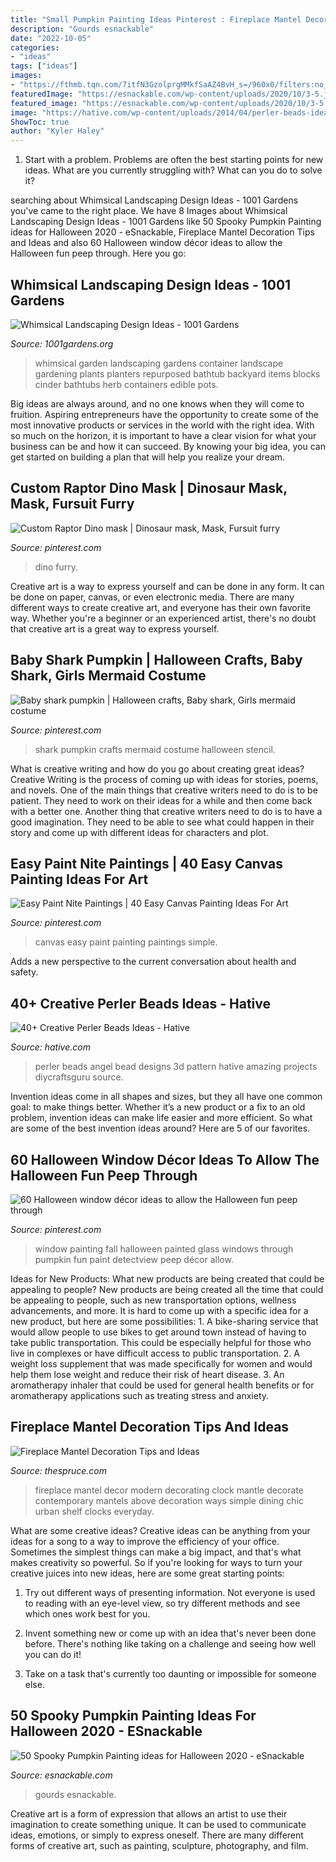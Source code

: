 ```yaml
---
title: "Small Pumpkin Painting Ideas Pinterest : Fireplace Mantel Decoration Tips And Ideas"
description: "Gourds esnackable"
date: "2022-10-05"
categories:
- "ideas"
tags: ["ideas"]
images:
- "https://fthmb.tqn.com/7itfN3GzolprgMMkfSaAZ4BvH_s=/960x0/filters:no_upscale():max_bytes(150000):strip_icc()/981a9f0c7d94608ab4c04be8d0d3c2cd-5864664a5f9b586e02d45f05.jpg"
featuredImage: "https://esnackable.com/wp-content/uploads/2020/10/3-5.jpg"
featured_image: "https://esnackable.com/wp-content/uploads/2020/10/3-5.jpg"
image: "https://hative.com/wp-content/uploads/2014/04/perler-beads-ideas/40-angel-perler-beads.jpg"
ShowToc: true
author: "Kyler Haley"
---
```



1. Start with a problem. Problems are often the best starting points for new ideas. What are you currently struggling with? What can you do to solve it? 

	

		
searching about Whimsical Landscaping Design Ideas - 1001 Gardens you've came to the right place. We have 8 Images about Whimsical Landscaping Design Ideas - 1001 Gardens like 50 Spooky Pumpkin Painting ideas for Halloween 2020 - eSnackable, Fireplace Mantel Decoration Tips and Ideas and also 60 Halloween window décor ideas to allow the Halloween fun peep through. Here you go:
		
    
## Whimsical Landscaping Design Ideas - 1001 Gardens

<img loading=lazy src="https://www.1001gardens.org/wp-content/uploads/2014/08/whimsical2.jpg" onerror="this.onerror=null;this.src='https://tse1.mm.bing.net/th?id=OIP.TFdEJ0368r5dBmQCdnwkAQHaJ3&amp;pid=15.1';" alt="Whimsical Landscaping Design Ideas - 1001 Gardens">

_Source: 1001gardens.org_

>whimsical garden landscaping gardens container landscape gardening plants planters repurposed bathtub backyard items blocks cinder bathtubs herb containers edible pots. 

	

Big ideas are always around, and no one knows when they will come to fruition. Aspiring entrepreneurs have the opportunity to create some of the most innovative products or services in the world with the right idea. With so much on the horizon, it is important to have a clear vision for what your business can be and how it can succeed. By knowing your big idea, you can get started on building a plan that will help you realize your dream.

    
## Custom Raptor Dino Mask | Dinosaur Mask, Mask, Fursuit Furry

<img loading=lazy src="https://i.pinimg.com/736x/94/1a/65/941a659341317f8ea44e55faa2b1cc63.jpg" onerror="this.onerror=null;this.src='https://tse3.mm.bing.net/th?id=OIP.rlitDTu8bgUqFGx7uum9IQHaJ3&amp;pid=15.1';" alt="Custom Raptor Dino mask | Dinosaur mask, Mask, Fursuit furry">

_Source: pinterest.com_

>dino furry. 

	

Creative art is a way to express yourself and can be done in any form. It can be done on paper, canvas, or even electronic media. There are many different ways to create creative art, and everyone has their own favorite way. Whether you're a beginner or an experienced artist, there's no doubt that creative art is a great way to express yourself.

    
## Baby Shark Pumpkin | Halloween Crafts, Baby Shark, Girls Mermaid Costume

<img loading=lazy src="https://i.pinimg.com/736x/04/74/e5/0474e5d8f10cde1257fdfb52f404dd23.jpg" onerror="this.onerror=null;this.src='https://tse3.mm.bing.net/th?id=OIP.jFpJ3xfvWmHbqRrALq0MKwHaJ3&amp;pid=15.1';" alt="Baby shark pumpkin | Halloween crafts, Baby shark, Girls mermaid costume">

_Source: pinterest.com_

>shark pumpkin crafts mermaid costume halloween stencil. 

	

What is creative writing and how do you go about creating great ideas?
Creative Writing is the process of coming up with ideas for stories, poems, and novels. One of the main things that creative writers need to do is to be patient. They need to work on their ideas for a while and then come back with a better one. Another thing that creative writers need to do is to have a good imagination. They need to be able to see what could happen in their story and come up with different ideas for characters and plot.

    
## Easy Paint Nite Paintings | 40 Easy Canvas Painting Ideas For Art

<img loading=lazy src="https://i.pinimg.com/736x/ab/0d/46/ab0d460c2522fd439d8519e91505227f.jpg" onerror="this.onerror=null;this.src='https://tse2.mm.bing.net/th?id=OIP.kiqhG3nhIJnsqTNH2iVxNAHaLt&amp;pid=15.1';" alt="Easy Paint Nite Paintings | 40 Easy Canvas Painting Ideas For Art">

_Source: pinterest.com_

>canvas easy paint painting paintings simple. 

	

Adds a new perspective to the current conversation about health and safety.

    
## 40+ Creative Perler Beads Ideas - Hative

<img loading=lazy src="https://hative.com/wp-content/uploads/2014/04/perler-beads-ideas/40-angel-perler-beads.jpg" onerror="this.onerror=null;this.src='https://tse4.mm.bing.net/th?id=OIP.1p0xJDkgMRz-Pqb1iiiPZAHaFA&amp;pid=15.1';" alt="40+ Creative Perler Beads Ideas - Hative">

_Source: hative.com_

>perler beads angel bead designs 3d pattern hative amazing projects diycraftsguru source. 

	

Invention ideas come in all shapes and sizes, but they all have one common goal: to make things better. Whether it’s a new product or a fix to an old problem, invention ideas can make life easier and more efficient. So what are some of the best invention ideas around? Here are 5 of our favorites.

    
## 60 Halloween Window Décor Ideas To Allow The Halloween Fun Peep Through

<img loading=lazy src="https://i.pinimg.com/736x/d7/aa/20/d7aa206aa33eaaa32758bc753de95f19.jpg" onerror="this.onerror=null;this.src='https://tse4.mm.bing.net/th?id=OIP.Bf1ampRv4hxy569mTa4PYAHaJ4&amp;pid=15.1';" alt="60 Halloween window décor ideas to allow the Halloween fun peep through">

_Source: pinterest.com_

>window painting fall halloween painted glass windows through pumpkin fun paint detectview peep décor allow. 

	

Ideas for New Products: What new products are being created that could be appealing to people?
New products are being created all the time that could be appealing to people, such as new transportation options, wellness advancements, and more. It is hard to come up with a specific idea for a new product, but here are some possibilities: 1. A bike-sharing service that would allow people to use bikes to get around town instead of having to take public transportation. This could be especially helpful for those who live in complexes or have difficult access to public transportation. 2. A weight loss supplement that was made specifically for women and would help them lose weight and reduce their risk of heart disease. 3. An aromatherapy inhaler that could be used for general health benefits or for aromatherapy applications such as treating stress and anxiety. 
    
## Fireplace Mantel Decoration Tips And Ideas

<img loading=lazy src="https://fthmb.tqn.com/7itfN3GzolprgMMkfSaAZ4BvH_s=/960x0/filters:no_upscale():max_bytes(150000):strip_icc()/981a9f0c7d94608ab4c04be8d0d3c2cd-5864664a5f9b586e02d45f05.jpg" onerror="this.onerror=null;this.src='https://tse1.mm.bing.net/th?id=OIP.phhPWU_mKZT_rNYwENL7zAHaMY&amp;pid=15.1';" alt="Fireplace Mantel Decoration Tips and Ideas">

_Source: thespruce.com_

>fireplace mantel decor modern decorating clock mantle decorate contemporary mantels above decoration ways simple dining chic urban shelf clocks everyday. 

	

What are some creative ideas?
Creative ideas can be anything from your ideas for a song to a way to improve the efficiency of your office. Sometimes the simplest things can make a big impact, and that's what makes creativity so powerful. So if you're looking for ways to turn your creative juices into new ideas, here are some great starting points: 
1. Try out different ways of presenting information. Not everyone is used to reading with an eye-level view, so try different methods and see which ones work best for you.

2. Invent something new or come up with an idea that's never been done before. There's nothing like taking on a challenge and seeing how well you can do it!

3. Take on a task that's currently too daunting or impossible for someone else.

    
## 50 Spooky Pumpkin Painting Ideas For Halloween 2020 - ESnackable

<img loading=lazy src="https://esnackable.com/wp-content/uploads/2020/10/3-5.jpg" onerror="this.onerror=null;this.src='https://tse4.mm.bing.net/th?id=OIP.Eg5KPZaaMXRDer9EOkclrwHaJ4&amp;pid=15.1';" alt="50 Spooky Pumpkin Painting ideas for Halloween 2020 - eSnackable">

_Source: esnackable.com_

>gourds esnackable. 

	

Creative art is a form of expression that allows an artist to use their imagination to create something unique. It can be used to communicate ideas, emotions, or simply to express oneself. There are many different forms of creative art, such as painting, sculpture, photography, and film.

